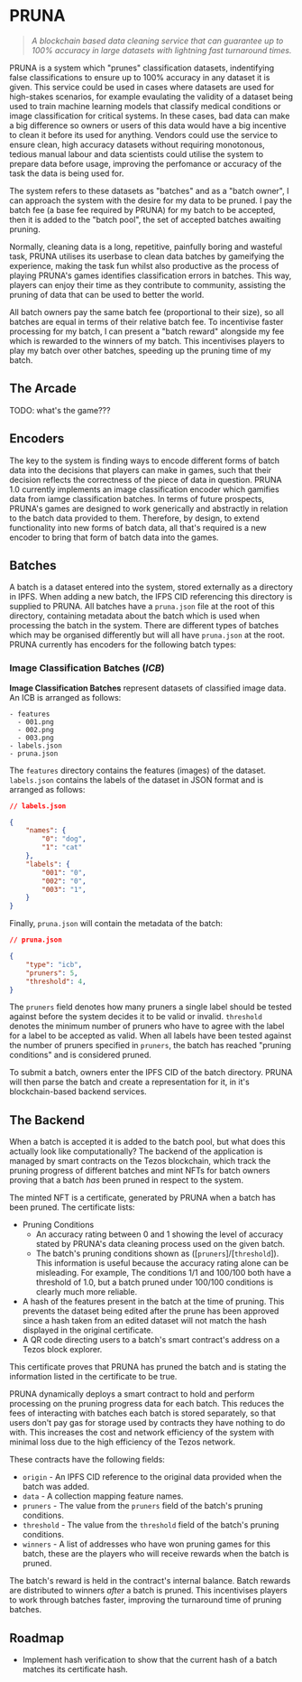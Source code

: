 # PRUNA
> *A blockchain based data cleaning service that can guarantee up to 100% accuracy in large datasets with lightning fast turnaround times.*

PRUNA is a system which "prunes" classification datasets, indentifying false classifications to ensure up to 100% accuracy in any dataset it is given. This service could be used in cases where datasets are used for high-stakes scenarios, for example evaulating the validity of a dataset being used to train machine learning models that classify medical conditions or image classification for critical systems. In these cases, bad data can make a big difference so owners or users of this data would have a big incentive to clean it before its used for anything. Vendors could use the service to ensure clean, high accuracy datasets without requiring monotonous, tedious manual labour and data scientists could utilise the system to prepare data before usage, improving the perfomance or accuracy of the task the data is being used for.

The system refers to these datasets as "batches" and as a "batch owner", I can approach the system with the desire for my data to be pruned. I pay the batch fee (a base fee required by PRUNA) for my batch to be accepted, then it is added to the "batch pool", the set of accepted batches awaiting pruning.

Normally, cleaning data is a long, repetitive, painfully boring and wasteful task, PRUNA utilises its userbase to clean data batches by gameifying the experience, making the task fun whilst also productive as the process of playing PRUNA's games identifies classification errors in batches. This way, players can enjoy their time as they contribute to community, assisting the pruning of data that can be used to better the world.

All batch owners pay the same batch fee (proportional to their size), so all batches are equal in terms of their relative batch fee. To incentivise faster processing for my batch, I can present a "batch reward" alongside my fee which is rewarded to the winners of my batch. This incentivises players to play my batch over other batches, speeding up the pruning time of my batch.

## The Arcade
TODO: what's the game???


## Encoders
The key to the system is finding ways to encode different forms of batch data into the decisions that players can make in games, such that their decision reflects the correctness of the piece of data in question. PRUNA 1.0 currently implements an image classification encoder which gamifies data from iamge classification batches. In terms of future prospects, PRUNA's games are designed to work generically and abstractly in relation to the batch data provided to them. Therefore, by design, to extend functionality into new forms of batch data, all that's required is a new encoder to bring that form of batch data into the games.

## Batches
A batch is a dataset entered into the system, stored externally as a directory in IPFS. When adding a new batch, the IFPS CID referencing this directory is supplied to PRUNA. All batches have a `pruna.json` file at the root of this directory, containing metadata about the batch which is used when processing the batch in the system. There are different types of batches which may be organised differently but will all have `pruna.json` at the root. PRUNA currently has encoders for the following batch types:

### Image Classification Batches (*ICB*)
**Image Classification Batches** represent datasets of classified image data. An ICB is arranged as follows:
```
- features
  - 001.png 
  - 002.png 
  - 003.png
- labels.json
- pruna.json
```

The `features` directory contains the features (images) of the dataset. `labels.json` contains the labels of the dataset in JSON format and is arranged as follows:
```json
// labels.json

{
    "names": {
        "0": "dog",
        "1": "cat"
    },
    "labels": {
        "001": "0",
        "002": "0",
        "003": "1",
    }
}
```

Finally, `pruna.json` will contain the metadata of the batch:
```json
// pruna.json

{
    "type": "icb",
    "pruners": 5,
    "threshold": 4, 
}
```

The `pruners` field denotes how many pruners a single label should be tested against before the system decides it to be valid or invalid. `threshold` denotes the minimum number of pruners who have to agree with the label for a label to be accepted as valid. When all labels have been tested against the number of pruners specified in `pruners`, the batch has reached "pruning conditions" and is considered pruned.

To submit a batch, owners enter the IPFS CID of the batch directory. PRUNA will then parse the batch and create a representation for it, in it's blockchain-based backend services.

## The Backend
When a batch is accepted it is added to the batch pool, but what does this actually look like computationally? The backend of the application is managed by smart contracts on the Tezos blockchain, which track the pruning progress of different batches and mint NFTs for batch owners proving that a batch *has* been pruned in respect to the system.

The minted NFT is a certificate, generated by PRUNA when a batch has been pruned. The certificate lists:

- Pruning Conditions
  - An accuracy rating between 0 and 1 showing the level of accuracy stated by PRUNA's data cleaning process used on the given batch.
  - The batch's pruning conditions shown as ([`pruners`]/[`threshold`]). This information is useful because the accuracy rating alone can be misleading. For example, The conditions  1/1 and 100/100 both have a threshold of 1.0, but a batch pruned under 100/100 conditions is clearly much more reliable.
- A hash of the features present in the batch at the time of pruning. This prevents the dataset being edited after the prune has been approved since a hash taken from an edited dataset will not match the hash displayed in the original certificate.
- A QR code directing users to a batch's smart contract's address on a Tezos block explorer.

This certificate proves that PRUNA has pruned the batch and is stating the information listed in the certificate to be true.

PRUNA dynamically deploys a smart contract to hold and perform processing on the pruning progress data for each batch. This reduces the fees of interacting with batches each batch is stored separately, so that users don't pay gas for storage used by contracts they have nothing to do with. This increases the cost and network efficiency of the system with minimal loss due to the high efficiency of the Tezos network.

These contracts have the following fields:
- `origin` - An IPFS CID reference to the original data provided when the batch was added.
- `data` - A collection mapping feature names.
- `pruners` - The value from the `pruners` field of the batch's pruning conditions.
- `threshold` - The value from the `threshold` field of the batch's pruning conditions.
- `winners` - A list of addresses who have won pruning games for this batch, these are the players who will receive rewards when the batch is pruned.

The batch's reward is held in the contract's internal balance. Batch rewards are distributed to winners *after* a batch is pruned. This incentivises players to work through batches faster, improving the turnaround time of pruning batches.

## Roadmap
- Implement hash verification to show that the current hash of a batch matches its certificate hash.